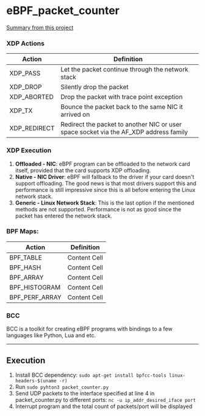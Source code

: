 # eBPF_packet_counter #

[Summary from this project](https://gist.github.com/satrobit/17eb0ddd4e122425d96f60f45def9627)

### XDP Actions ###

Action  | Definition
------------- | -------------
XDP_PASS  | Let the packet continue through the network stack
XDP_DROP       | Silently drop the packet
XDP_ABORTED    | Drop the packet with trace point exception
XDP_TX         | Bounce the packet back to the same NIC it arrived on
XDP_REDIRECT   | Redirect the packet to another NIC or user space socket via the AF_XDP address family





### XDP Execution ###

1. __Offloaded - NIC__: eBPF program can be offloaded to the network card itself, provided that the card supports XDP offloading.
2. __Native - NIC Driver__: eBPF will fallback to the driver if your card doesn't support offloading. The good news is that most drivers support this and performance is still impressive since this is all before entering the Linux network stack.
3. __Generic - Linux Network Stack__: This is the last option if the mentioned methods are not supported. Performance is not as good since the packet has entered the network stack.

### BPF Maps: ###

Action  | Definition
------------- | -------------
BPF_TABLE      | Content Cell
BPF_HASH       | Content Cell
BPF_ARRAY      | Content Cell
BPF_HISTOGRAM  | Content Cell
BPF_PERF_ARRAY | Content Cell

### BCC ###

BCC is a toolkit for creating eBPF programs with bindings to a few languages like Python, Lua and etc. 

----

## Execution ##

1. Install BCC dependency: `sudo apt-get install bpfcc-tools linux-headers-$(uname -r)`
2. Run `sudo pyhton3 packet_counter.py`
3. Send UDP packets to the interface specified at line 4 in packet_counter.py to different ports: `nc -u ip_addr_desired_iface port`
4. Interrupt program and the total count of packets/port will be displayed


